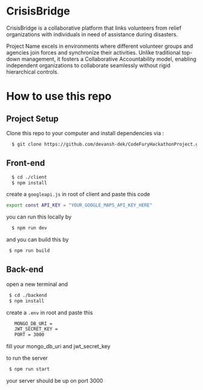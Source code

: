 # CrisisBridge

CrisisBridge is a collaborative platform that links volunteers from relief organizations with individuals in need of assistance during disasters.

Project Name excels in environments where different volunteer groups and agencies join forces and synchronize their activities. Unlike traditional top-down management, it fosters a Collaborative Accountability model, enabling independent organizations to collaborate seamlessly without rigid hierarchical controls.

# How to use this repo

## Project Setup

Clone this repo to your computer and install dependencies via :

```sh
  $ git clone https://github.com/devansh-dek/CodeFuryHackathonProject.git
```

## Front-end

```sh
  $ cd ./client
  $ npm install
```

create a `googleapi.js` in root of client and paste this code

```sh
export const API_KEY = "YOUR_GOOGLE_MAPS_API_KEY_HERE"
```

you can run this locally by

```sh
  $ npm run dev
```

and you can build this by

```sh
 $ npm run build
```

## Back-end

open a new terminal and

```sh
 $ cd ./backend
 $ npm install
```

create a `.env` in root and paste this

```sh
   MONGO_DB_URI =
   JWT_SECRET_KEY =
   PORT = 3000
```
fill your mongo_db_uri and jwt_secret_key

to run the server

```sh
 $ npm run start
```

your server should be up on port 3000

